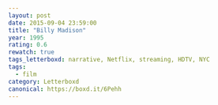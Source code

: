 ```yaml
---
layout: post 
date: 2015-09-04 23:59:00
title: "Billy Madison"
year: 1995
rating: 0.6
rewatch: true
tags_letterboxd: narrative, Netflix, streaming, HDTV, NYC
tags:
  - film
category: Letterboxd
canonical: https://boxd.it/6Pehh
---
```

